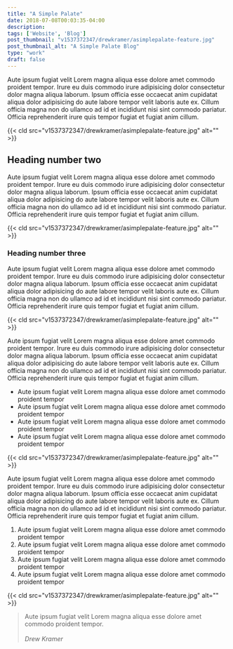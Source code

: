 ```yaml
---
title: "A Simple Palate"
date: 2018-07-08T00:03:35-04:00
description:
tags: ['Website', 'Blog']
post_thumbnail: "v1537372347/drewkramer/asimplepalate-feature.jpg"
post_thumbnail_alt: "A Simple Palate Blog"
type: "work"
draft: false
---
```


Aute ipsum fugiat velit Lorem magna aliqua esse dolore amet commodo proident tempor. Irure eu duis commodo irure adipisicing dolor consectetur dolor magna aliqua laborum. Ipsum officia esse occaecat anim cupidatat aliqua dolor adipisicing do aute labore tempor velit laboris aute ex. Cillum officia magna non do ullamco ad id et incididunt nisi sint commodo pariatur. Officia reprehenderit irure quis tempor fugiat et fugiat anim cillum.

{{< cld src="v1537372347/drewkramer/asimplepalate-feature.jpg" alt="" >}}

## Heading number two
Aute ipsum fugiat velit Lorem magna aliqua esse dolore amet commodo proident tempor. Irure eu duis commodo irure adipisicing dolor consectetur dolor magna aliqua laborum. Ipsum officia esse occaecat anim cupidatat aliqua dolor adipisicing do aute labore tempor velit laboris aute ex. Cillum officia magna non do ullamco ad id et incididunt nisi sint commodo pariatur. Officia reprehenderit irure quis tempor fugiat et fugiat anim cillum.

{{< cld src="v1537372347/drewkramer/asimplepalate-feature.jpg" alt="" >}}

### Heading number three
Aute ipsum fugiat velit Lorem magna aliqua esse dolore amet commodo proident tempor. Irure eu duis commodo irure adipisicing dolor consectetur dolor magna aliqua laborum. Ipsum officia esse occaecat anim cupidatat aliqua dolor adipisicing do aute labore tempor velit laboris aute ex. Cillum officia magna non do ullamco ad id et incididunt nisi sint commodo pariatur. Officia reprehenderit irure quis tempor fugiat et fugiat anim cillum.

{{< cld src="v1537372347/drewkramer/asimplepalate-feature.jpg" alt="" >}}

Aute ipsum fugiat velit Lorem magna aliqua esse dolore amet commodo proident tempor. Irure eu duis commodo irure adipisicing dolor consectetur dolor magna aliqua laborum. Ipsum officia esse occaecat anim cupidatat aliqua dolor adipisicing do aute labore tempor velit laboris aute ex. Cillum officia magna non do ullamco ad id et incididunt nisi sint commodo pariatur. Officia reprehenderit irure quis tempor fugiat et fugiat anim cillum.

* Aute ipsum fugiat velit Lorem magna aliqua esse dolore amet commodo proident tempor
* Aute ipsum fugiat velit Lorem magna aliqua esse dolore amet commodo proident tempor
* Aute ipsum fugiat velit Lorem magna aliqua esse dolore amet commodo proident tempor
* Aute ipsum fugiat velit Lorem magna aliqua esse dolore amet commodo proident tempor

{{< cld src="v1537372347/drewkramer/asimplepalate-feature.jpg" alt="" >}}

Aute ipsum fugiat velit Lorem magna aliqua esse dolore amet commodo proident tempor. Irure eu duis commodo irure adipisicing dolor consectetur dolor magna aliqua laborum. Ipsum officia esse occaecat anim cupidatat aliqua dolor adipisicing do aute labore tempor velit laboris aute ex. Cillum officia magna non do ullamco ad id et incididunt nisi sint commodo pariatur. Officia reprehenderit irure quis tempor fugiat et fugiat anim cillum.

1. Aute ipsum fugiat velit Lorem magna aliqua esse dolore amet commodo proident tempor
2. Aute ipsum fugiat velit Lorem magna aliqua esse dolore amet commodo proident tempor
3. Aute ipsum fugiat velit Lorem magna aliqua esse dolore amet commodo proident tempor
4. Aute ipsum fugiat velit Lorem magna aliqua esse dolore amet commodo proident tempor


{{< cld src="v1537372347/drewkramer/asimplepalate-feature.jpg" alt="" >}}

> Aute ipsum fugiat velit Lorem magna aliqua esse dolore amet commodo proident tempor. <br><br>*Drew Kramer*